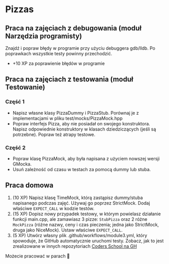 # Pizzas

## Praca na zajęciach z debugowania (moduł Narzędzia programisty)

Znajdź i popraw błędy w programie przy użyciu debuggera gdb/lldb. Po poprawkach wszystkie testy powinny przechodzić.

* +10 XP za poprawienie błędów w programie

## Praca na zajęciach z testowania (moduł Testowanie)

### Część 1

* Napisz własne klasy PizzaDummy i PizzaStub. Porównaj je z implementacjami w pliku test/mocks/PizzaMock.hpp
* Popraw interfejs Pizza, aby nie posiadał on swojego konstruktora. Napisz odpowiednie konstruktory w klasach dziedziczących (jeśli są potrzebne). Popraw też atrapy testowe.

### Część 2

* Popraw klasę PizzaMock, aby była napisana z użyciem nowszej wersji GMocka.
* Usuń zależność od czasu w testach za pomocą dummy lub stuba.

## Praca domowa

1. (10 XP) Napisz klasę TimeMock, którą zastąpisz dummy/stuba napisanego podczas zajęć. Używaj go poprzez StrictMock. Dodaj właściwe `EXPECT_CALL` w kodzie testów.
2. (15 XP) Dopisz nowy przypadek testowy, w którym powielasz działanie funkcji main.cpp, ale zamawiasz 3 pizze: `StubPizza` oraz 2 różne `MockPizza` (różne nazwy, ceny i czas pieczenia; jedna jako StrictMock, druga jako NiceMock). Ustaw właściwe `EXPECT_CALL`.
3. (5 XP) Utwórz własny plik .github/workflows/module3.yml, który spowoduje, że GitHub automatycznie uruchomi testy. Zobacz, jak to jest zrealizowane w innych repozytoriach [Coders School na GH](https://github.com/coders-school)

Możecie pracować w parach 🙂

